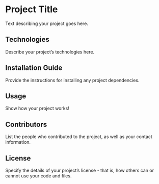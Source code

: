 # Project Title

Text describing your project goes here.

## Technologies

Describe your project’s technologies here.

## Installation Guide

Provide the instructions for installing any project dependencies.

## Usage

Show how your project works!

## Contributors

List the people who contributed to the project, as well as your contact information.

## License

Specify the details of your project’s license - that is, how others can or cannot use your code and files.
